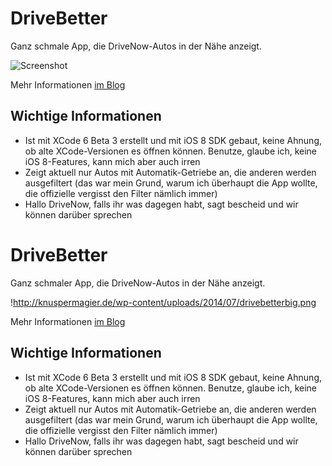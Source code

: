 # DriveBetter

Ganz schmale App, die DriveNow-Autos in der Nähe anzeigt.

![Screenshot](http://knuspermagier.de/wp-content/uploads/2014/07/drivebetterbig.png)

Mehr Informationen [im Blog](http://knuspermagier.de/2014-drivebetter.html)

## Wichtige Informationen

- Ist mit XCode 6 Beta 3 erstellt und mit iOS 8 SDK gebaut, keine Ahnung, ob alte XCode-Versionen es öffnen können. Benutze, glaube ich, keine iOS 8-Features, kann mich aber auch irren
- Zeigt aktuell nur Autos mit Automatik-Getriebe an, die anderen werden ausgefiltert (das war mein Grund, warum ich überhaupt die App wollte, die offizielle vergisst den Filter nämlich immer)
- Hallo DriveNow, falls ihr was dagegen habt, sagt bescheid und wir können darüber sprechen
# DriveBetter

Ganz schmaler App, die DriveNow-Autos in der Nähe anzeigt.

!http://knuspermagier.de/wp-content/uploads/2014/07/drivebetterbig.png

Mehr Informationen [im Blog](http://knuspermagier.de/2014-drivebetter.html)

## Wichtige Informationen

- Ist mit XCode 6 Beta 3 erstellt und mit iOS 8 SDK gebaut, keine Ahnung, ob alte XCode-Versionen es öffnen können. Benutze, glaube ich, keine iOS 8-Features, kann mich aber auch irren
- Zeigt aktuell nur Autos mit Automatik-Getriebe an, die anderen werden ausgefiltert (das war mein Grund, warum ich überhaupt die App wollte, die offizielle vergisst den Filter nämlich immer)
- Hallo DriveNow, falls ihr was dagegen habt, sagt bescheid und wir können darüber sprechen
